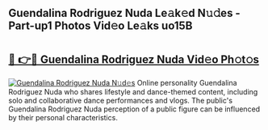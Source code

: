 ## Guendalina Rodriguez Nuda Le𝚊k𝚎d N𝚞𝚍es - Part-up1 Photos Vid𝚎o Le𝚊ks uo15B

# <h2><a href="http://fbf87fy.evod.top/?m=Guendalina+Rodriguez+Nuda">🔗 👉🔴 Guendalina Rodriguez Nuda Vid𝚎o Ph𝚘t𝚘s</a></h2>

[![Guendalina Rodriguez Nuda N𝚞d𝚎s](https://i.imgur.com/8V9OHl7.gif)](http://fbf87fy.evod.top/?m=Guendalina+Rodriguez+Nuda)
Online personality Guendalina Rodriguez Nuda who shares lifestyle and dance-themed content, including solo and collaborative dance performances and vlogs. The public's Guendalina Rodriguez Nuda perception of a public figure can be influenced by their personal characteristics. 
